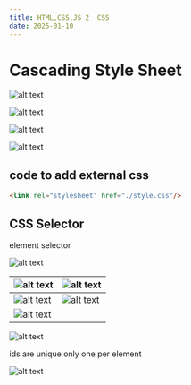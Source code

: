 ```yaml
---
title: HTML,CSS,JS 2  CSS
date: 2025-01-10
---
```


# Cascading Style Sheet

![alt text](/images/Pastedimage20241219165221.png)

![alt text](/images/Pastedimage20241219165250.png)

![alt text](/images/Pastedimage20241219165319.png)


![alt text](/images/Pastedimage20241219165346.png)

## code to add external css

```html
<link rel="stylesheet" href="./style.css"/>
```

## CSS Selector

element selector

![alt text](/images/Pastedimage20241219165608.png)


| ![alt text](/images/Pastedimage20241219165705.png) | ![alt text](/images/Pastedimage20241219165724.png) |
| ------------------------------------ | ------------------------------------ |
| ![alt text](/images/Pastedimage20241219165747.png) | ![alt text](/images/Pastedimage20241219165809.png) |
| ![alt text](/images/Pastedimage20241219165947.png) |                                      |


![alt text](/images/Pastedimage20241219165841.png)

ids are unique only one per element 


![alt text](/images/Pastedimage20241219180336.png)


